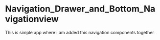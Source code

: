 # Navigation_Drawer_and_Bottom_Navigationview
 This is simple app where i am added this navigation components together
